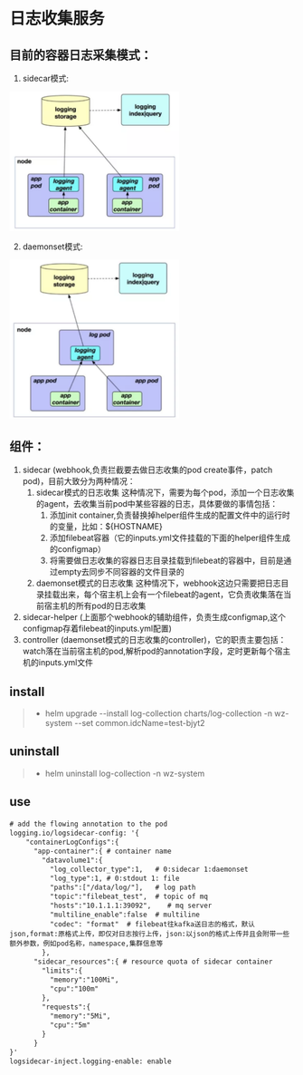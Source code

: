 # 日志收集服务

## 目前的容器日志采集模式：
1. sidecar模式:    
<img src="IMG/sidecar.png" alt="log sidecar image" width="300"/>           

2. daemonset模式:    
<img src="IMG/daemonset.png" alt="log daemonset image" width="300"/>


## 组件：
1. sidecar (webhook,负责拦截要去做日志收集的pod create事件，patch pod)，目前大致分为两种情况：
    1. sidecar模式的日志收集
    这种情况下，需要为每个pod，添加一个日志收集的agent，去收集当前pod中某些容器的日志，具体要做的事情包括：
        1. 添加init container,负责替换掉helper组件生成的配置文件中的运行时的变量，比如：${HOSTNAME}
        2. 添加filebeat容器（它的inputs.yml文件挂载的下面的helper组件生成的configmap）
        3. 将需要做日志收集的容器日志目录挂载到filebeat的容器中，目前是通过empty去同步不同容器的文件目录的
    2. daemonset模式的日志收集
    这种情况下，webhook这边只需要把日志目录挂载出来，每个宿主机上会有一个filebeat的agent，它负责收集落在当前宿主机的所有pod的日志收集
2. sidecar-helper (上面那个webhook的辅助组件，负责生成configmap,这个configmap存着filebeat的inputs.yml配置)
3. controller (daemonset模式的日志收集的controller)，它的职责主要包括：
   watch落在当前宿主机的pod,解析pod的annotation字段，定时更新每个宿主机的inputs.yml文件

## install
> - helm upgrade --install log-collection charts/log-collection -n wz-system --set common.idcName=test-bjyt2

## uninstall
> - helm uninstall log-collection -n wz-system

## use
```cassandraql
# add the flowing annotation to the pod
logging.io/logsidecar-config: '{
    "containerLogConfigs":{
      "app-container":{ # container name
        "datavolume1":{
          "log_collector_type":1,   # 0:sidecar 1:daemonset
          "log_type":1, # 0:stdout 1: file
          "paths":["/data/log/"],   # log path
          "topic":"filebeat_test",  # topic of mq
          "hosts":"10.1.1.1:39092",    # mq server
          "multiline_enable":false  # multiline
          "codec": "format"  # filebeat往kafka送日志的格式，默认json,format:原格式上传，即仅对日志按行上传，json:以json的格式上传并且会附带一些额外参数，例如pod名称，namespace,集群信息等
        },
      "sidecar_resources":{ # resource quota of sidecar container
        "limits":{
          "memory":"100Mi",
          "cpu":"100m"
        },
        "requests":{
          "memory":"5Mi",
          "cpu":"5m"
        }
      }
}'
logsidecar-inject.logging-enable: enable
```
